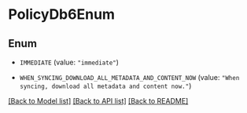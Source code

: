 # PolicyDb6Enum

## Enum


* `IMMEDIATE` (value: `"immediate"`)

* `WHEN_SYNCING_DOWNLOAD_ALL_METADATA_AND_CONTENT_NOW` (value: `"When syncing, download all metadata and content now."`)


[[Back to Model list]](../README.md#documentation-for-models) [[Back to API list]](../README.md#documentation-for-api-endpoints) [[Back to README]](../README.md)


